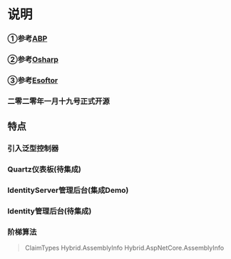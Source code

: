 # 说明
### ①参考<a href="https://github.com/aspnetboilerplate/aspnetboilerplate" target="_blank">ABP</a>
### ②参考<a href="https://github.com/i66soft/osharp" target="_blank">Osharp</a>
### ③参考<a href="https://github.com/tanmingchao/esoftor-master" target="_blank">Esoftor</a>
### 二零二零年一月十九号正式开源

## 特点
### 引入泛型控制器
### Quartz仪表板(待集成)
### IdentityServer管理后台(集成Demo)
### Identity管理后台(待集成)
### 阶梯算法

> ClaimTypes
> Hybrid.AssemblyInfo
> Hybrid.AspNetCore.AssemblyInfo


